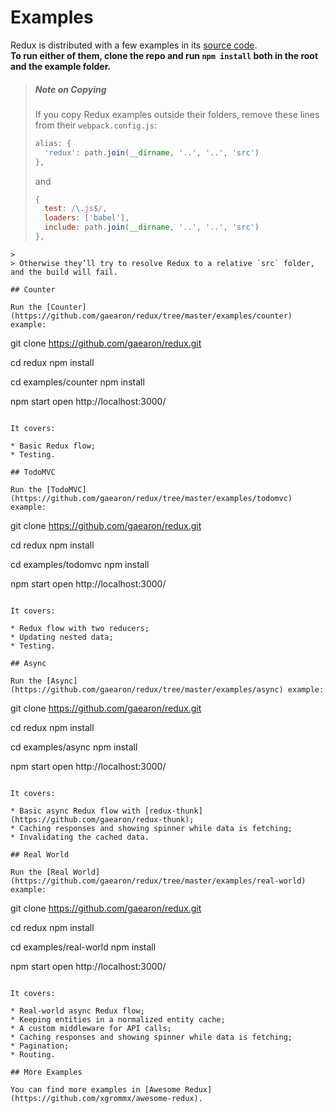 # Examples

Redux is distributed with a few examples in its [source code](https://github.com/gaearon/redux/tree/master/examples).  
**To run either of them, clone the repo and run `npm install` both in the root and the example folder.**

>##### Note on Copying
>If you copy Redux examples outside their folders, remove these lines from their `webpack.config.js`:
>
>```js
>alias: {
>   'redux': path.join(__dirname, '..', '..', 'src')
>},
>```
>and
>```js
>{
>   test: /\.js$/,
>   loaders: ['babel'],
>   include: path.join(__dirname, '..', '..', 'src')
>},
```
>
> Otherwise they’ll try to resolve Redux to a relative `src` folder, and the build will fail.

## Counter

Run the [Counter](https://github.com/gaearon/redux/tree/master/examples/counter) example:

```
git clone https://github.com/gaearon/redux.git

cd redux
npm install

cd examples/counter
npm install

npm start
open http://localhost:3000/
```

It covers:

* Basic Redux flow;
* Testing.

## TodoMVC

Run the [TodoMVC](https://github.com/gaearon/redux/tree/master/examples/todomvc) example:

```
git clone https://github.com/gaearon/redux.git

cd redux
npm install

cd examples/todomvc
npm install

npm start
open http://localhost:3000/
```

It covers:

* Redux flow with two reducers;
* Updating nested data;
* Testing.

## Async

Run the [Async](https://github.com/gaearon/redux/tree/master/examples/async) example:

```
git clone https://github.com/gaearon/redux.git

cd redux
npm install

cd examples/async
npm install

npm start
open http://localhost:3000/
```

It covers:

* Basic async Redux flow with [redux-thunk](https://github.com/gaearon/redux-thunk);
* Caching responses and showing spinner while data is fetching;
* Invalidating the cached data.

## Real World

Run the [Real World](https://github.com/gaearon/redux/tree/master/examples/real-world) example:

```
git clone https://github.com/gaearon/redux.git

cd redux
npm install

cd examples/real-world
npm install

npm start
open http://localhost:3000/
```

It covers:

* Real-world async Redux flow;
* Keeping entities in a normalized entity cache;
* A custom middleware for API calls;
* Caching responses and showing spinner while data is fetching;
* Pagination;
* Routing.

## More Examples

You can find more examples in [Awesome Redux](https://github.com/xgrommx/awesome-redux).

